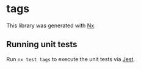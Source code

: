 # tags

This library was generated with [Nx](https://nx.dev).

## Running unit tests

Run `nx test tags` to execute the unit tests via [Jest](https://jestjs.io).
